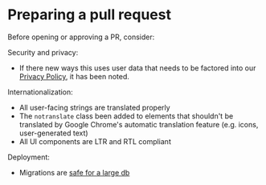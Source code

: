 Preparing a pull request
=============

Before opening or approving a PR, consider:

Security and privacy:
- If there new ways this uses user data that needs to be factored into our [Privacy Policy](https://github.com/learningequality/studio/tree/master/contentcuration/contentcuration/templates/policies/text), it has been noted.


Internationalization:
- All user-facing strings are translated properly
- The `notranslate` class been added to elements that shouldn't be translated by Google Chrome's automatic translation feature (e.g. icons, user-generated text)
- All UI components are LTR and RTL compliant

Deployment:
- Migrations are [safe for a large db](https://www.braintreepayments.com/blog/safe-operations-for-high-volume-postgresql/)
